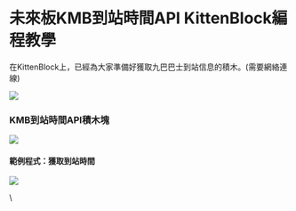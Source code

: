 # 未來板KMB到站時間API KittenBlock編程教學

在KittenBlock上，已經為大家準備好獲取九巴巴士到站信息的積木。(需要網絡連線)

![](https://kittenbothk.readthedocs.io/en/latest/\_images/kbbanner10.png)

### KMB到站時間API積木塊

![](https://kittenbothk.readthedocs.io/en/latest/\_images/kmb.png)

#### 範例程式：獲取到站時間

![](https://kittenbothk.readthedocs.io/en/latest/\_images/kmb\_code1.png)

\
